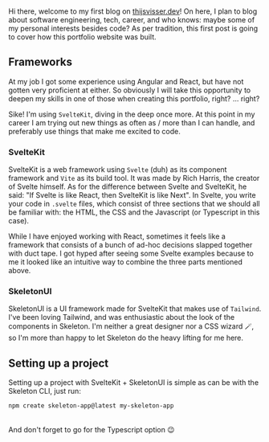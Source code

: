 <br/>

Hi there, welcome to my first blog on [thijsvisser.dev](www.thijsvisser.dev)! On here, I plan to
blog about software engineering, tech, career, and who knows: maybe some of my personal interests besides code?
As per tradition, this first post is going to
cover how this portfolio website was built.  


## Frameworks

At my job I got some experience using Angular and React, but have not gotten very proficient
at either.
So obviously I will take this opportunity to deepen my skills in one of those when
creating this portfolio, right? ... right?

Sike!
I'm using `SvelteKit`, diving in the deep once more. 
At this point in my career I am
trying out new things as often as / more than I can handle, and preferably use things that make me excited to code.  

### SvelteKit

SvelteKit is a web framework using `Svelte` (duh) as its component framework and `Vite` as its build
tool. It was made by Rich Harris, the creator of Svelte himself. As for the difference between Svelte
and SvelteKit, he said: "If Svelte is like React, then SvelteKit is like Next".
In Svelte, you write your code in `.svelte` files,
which consist of three sections that we should all be
familiar with: the HTML, the CSS and the Javascript (or Typescript in this case).

While I have enjoyed working with React, sometimes it feels like a framework that consists of a bunch of
ad-hoc decisions slapped together with duct tape. I got hyped after seeing some Svelte examples because
to me it looked like an intuitive way to combine the three parts mentioned above.  


### SkeletonUI

SkeletonUI is a UI framework made for SvelteKit that makes use of `Tailwind`.
I've been loving Tailwind, and was enthusiastic about the look of the components in Skeleton.
I'm neither a great designer nor a CSS wizard 🪄, so I'm more than happy to let Skeleton do
the heavy lifting for me here.

## Setting up a project

Setting up a project with SvelteKit + SkeletonUI is simple as can be with the Skeleton CLI, just run:

```zsh
npm create skeleton-app@latest my-skeleton-app
```
<br>
And don't forget to go for the Typescript option 😉
